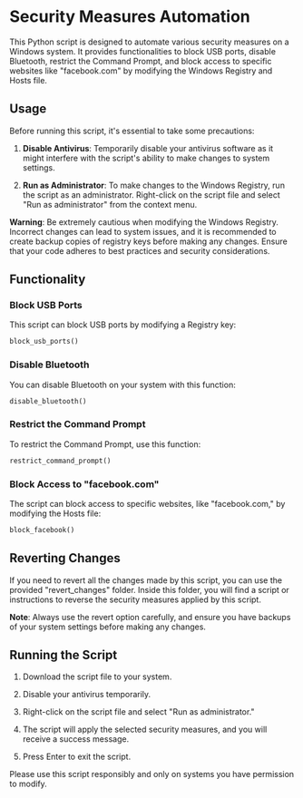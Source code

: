 # Security Measures Automation

This Python script is designed to automate various security measures on a Windows system. It provides functionalities to block USB ports, disable Bluetooth, restrict the Command Prompt, and block access to specific websites like "facebook.com" by modifying the Windows Registry and Hosts file.

## Usage

Before running this script, it's essential to take some precautions:

1. **Disable Antivirus**: Temporarily disable your antivirus software as it might interfere with the script's ability to make changes to system settings.

2. **Run as Administrator**: To make changes to the Windows Registry, run the script as an administrator. Right-click on the script file and select "Run as administrator" from the context menu.

**Warning**: Be extremely cautious when modifying the Windows Registry. Incorrect changes can lead to system issues, and it is recommended to create backup copies of registry keys before making any changes. Ensure that your code adheres to best practices and security considerations.

## Functionality

### Block USB Ports

This script can block USB ports by modifying a Registry key:

```python
block_usb_ports()
```

### Disable Bluetooth

You can disable Bluetooth on your system with this function:

```python
disable_bluetooth()
```

### Restrict the Command Prompt

To restrict the Command Prompt, use this function:

```python
restrict_command_prompt()
```

### Block Access to "facebook.com"

The script can block access to specific websites, like "facebook.com," by modifying the Hosts file:

```python
block_facebook()
```

## Reverting Changes

If you need to revert all the changes made by this script, you can use the provided "revert_changes" folder. Inside this folder, you will find a script or instructions to reverse the security measures applied by this script.

**Note**: Always use the revert option carefully, and ensure you have backups of your system settings before making any changes.

## Running the Script

1. Download the script file to your system.

2. Disable your antivirus temporarily.

3. Right-click on the script file and select "Run as administrator."

4. The script will apply the selected security measures, and you will receive a success message.

5. Press Enter to exit the script.

Please use this script responsibly and only on systems you have permission to modify.
